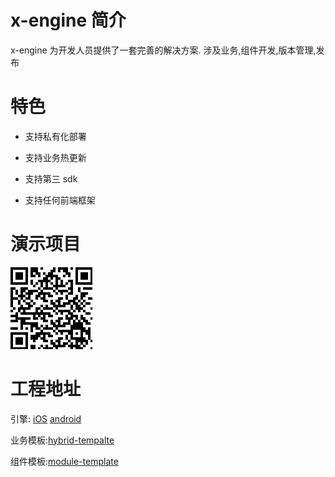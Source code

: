 
# x-engine 简介
<!--<html>-->
  <!--<div class="book">-->
   <!--[]("/assets/face.jpg")-->
  <!--</div>-->
<!--</a>-->
<!--</html>-->

x-engine 为开发人员提供了一套完善的解决方案. 涉及业务,组件开发,版本管理,发布
# 特色
- 支持私有化部署

- 支持业务热更新

- 支持第三 sdk

- 支持任何前端框架

  

# 演示项目

![蒲公英(iOS)](assets/image-20200719191338519.png)



# 工程地址

引擎: [iOS](https://github.com/zk4/x-engine-iOS) [android](https://github.com/zk4/x-engine-android)

业务模板:[hybrid-tempalte](https://github.com/zk4/x-engine-hybrid-template)

组件模板:[module-template](https://github.com/zk4/x-engine-module-template)

